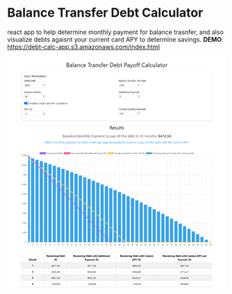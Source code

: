 # Balance Transfer Debt Calculator

react app to help determine monthly payment for balance trasnfer, and also visualize debts agaisnt your current card APY to determine savings.
**DEMO**: https://debt-calc-app.s3.amazonaws.com/index.html

![screenshot](screenshot.png)
